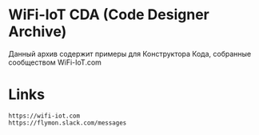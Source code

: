 WiFi-IoT CDA (Code Designer Archive)
====================================

Данный архив содержит примеры для Конструктора Кода, собранные сообществом WiFi-IoT.com


Links
=====

	https://wifi-iot.com
	https://flymon.slack.com/messages
